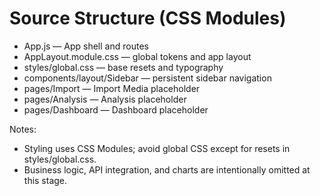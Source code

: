 # Source Structure (CSS Modules)

- App.js — App shell and routes
- AppLayout.module.css — global tokens and app layout
- styles/global.css — base resets and typography
- components/layout/Sidebar — persistent sidebar navigation
- pages/Import — Import Media placeholder
- pages/Analysis — Analysis placeholder
- pages/Dashboard — Dashboard placeholder

Notes:
- Styling uses CSS Modules; avoid global CSS except for resets in styles/global.css.
- Business logic, API integration, and charts are intentionally omitted at this stage.
